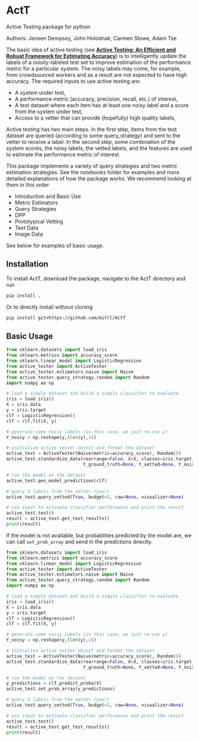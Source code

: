 # ActT
Active Testing package for python

Authors: Jensen Dempsey, John Holodnak, Carmen Stowe, Adam Tse

The basic idea of active testing (see __[Active Testing: An Efficient and Robust Framework for Estimating Accuracy](https://icml.cc/Conferences/2018/Schedule?showEvent=2681)__) is to intelligently update the labels of a noisily-labeled test set to improve estimation of the performance metric for a particular system.  The noisy labels may come, for example, from crowdsourced workers and as a result are not expected to have high accuracy.  The required inputs to use active testing are:
* A system under test,
* A performance metric (accuracy, precision, recall, etc.) of interest,
* A test dataset where each item has at least one noisy label and a score from the system under test,
* Access to a vetter that can provide (hopefully) high quality labels,

Active testing has two main steps.  In the first step, items from the test dataset are queried (according to some query_strategy) and sent to the vetter to receive a label.  In the second step, some combination of the system scores, the noisy labels, the vetted labels, and the features are used to estimate the performance metric of interest.

This package implements a variety of query strategies and two metric estimation strategies.  See the notebooks folder for  examples and more detailed explanations of how the package works.  We recommend looking at them in this order
* Introduction and Basic Use
* Metric Estimators
* Query Strategies
* DPP
* Prototypical Vetting
* Text Data
* Image Data

See below for examples of basic usage.


## Installation

To install ActT, download the package, navigate to the ActT directory and run
```bash
pip install .
```
Or to directly install without cloning
```bash
pip install git+https://github.com/mitll/ActT
```
## Basic Usage
```python
from sklearn.datasets import load_iris
from sklearn.metrics import accuracy_score
from sklearn.linear_model import LogisticRegression
from active_tester import ActiveTester
from active_tester.estimators.naive import Naive
from active_tester.query_strategy.random import Random
import numpy as np

# load a simple dataset and build a simple classifier to evaluate
iris = load_iris()
X = iris.data
y = iris.target
clf = LogisticRegression()
clf = clf.fit(X, y)

# generate some noisy labels (in this case, we just re-use y)
Y_noisy = np.reshape(y,(len(y),1))

# initialize active tester object and format the dataset
active_test = ActiveTester(Naive(metric=accuracy_score), Random())
active_test.standardize_data(rearrange=False, X=X, classes=iris.target_names, 
                             Y_ground_truth=None, Y_vetted=None, Y_noisy=Y_noisy)

# run the model on the dataset
active_test.gen_model_predictions(clf)

# query 5 labels from the vetter (you!)
active_test.query_vetted(True, budget=5, raw=None, visualizer=None)

# use input to estimate classifier performance and print the result
active_test.test()
result = active_test.get_test_results()
print(result)
```

If the model is not available, but probablities predicted by the model are, we can call `set_prob_array` and send in the predictions directly.

```python
from sklearn.datasets import load_iris
from sklearn.metrics import accuracy_score
from sklearn.linear_model import LogisticRegression
from active_tester import ActiveTester
from active_tester.estimators.naive import Naive
from active_tester.query_strategy.random import Random
import numpy as np

# load a simple dataset and build a simple classifier to evaluate
iris = load_iris()
X = iris.data
y = iris.target
clf = LogisticRegression()
clf = clf.fit(X, y)

# generate some noisy labels (in this case, we just re-use y)
Y_noisy = np.reshape(y,(len(y),1))

# initialize active tester object and format the dataset
active_test = ActiveTester(Naive(metric=accuracy_score), Random())
active_test.standardize_data(rearrange=False, X=X, classes=iris.target_names, 
                             Y_ground_truth=None, Y_vetted=None, Y_noisy=Y_noisy)

# run the model on the dataset
y_predictions = clf.predict_proba(X)
active_test.set_prob_array(y_predictions)

# query 5 labels from the vetter (you!)
active_test.query_vetted(True, budget=5, raw=None, visualizer=None)

# use input to estimate classifier performance and print the result
active_test.test()
result = active_test.get_test_results()
print(result)
```
